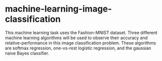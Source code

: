 # machine-learning-image-classification
This machine learning task uses the Fashion-MNIST dataset. Three different machine learning algorithms will be used to observe their accuracy and relative-performance in this image classification problem. These algorithms are softmax regression, one-vs-rest logistic regression, and the gaussian naive Bayes classifier.
